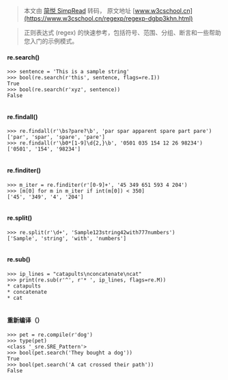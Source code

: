> 本文由 [简悦 SimpRead](http://ksria.com/simpread/) 转码， 原文地址 [www.w3cschool.cn](https://www.w3cschool.cn/regexp/regexp-dgbp3khn.html)

> 正则表达式 (regex) 的快速参考，包括符号、范围、分组、断言和一些帮助您入门的示例模式。

#### re.search()

```
>>> sentence = 'This is a sample string'
>>> bool(re.search(r'this', sentence, flags=re.I))
True
>>> bool(re.search(r'xyz', sentence))
False


```

#### re.findall()

```
>>> re.findall(r'\bs?pare?\b', 'par spar apparent spare part pare')
['par', 'spar', 'spare', 'pare']
>>> re.findall(r'\b0*[1-9]\d{2,}\b', '0501 035 154 12 26 98234')
['0501', '154', '98234']


```

#### re.finditer()

```
>>> m_iter = re.finditer(r'[0-9]+', '45 349 651 593 4 204')
>>> [m[0] for m in m_iter if int(m[0]) < 350]
['45', '349', '4', '204']


```

#### re.split()

```
>>> re.split(r'\d+', 'Sample123string42with777numbers')
['Sample', 'string', 'with', 'numbers']


```

#### re.sub()

```
>>> ip_lines = "catapults\nconcatenate\ncat"
>>> print(re.sub(r'^', r'* ', ip_lines, flags=re.M))
* catapults
* concatenate
* cat


```

#### 重新编译（）

```
>>> pet = re.compile(r'dog')
>>> type(pet)
<class '_sre.SRE_Pattern'>
>>> bool(pet.search('They bought a dog'))
True
>>> bool(pet.search('A cat crossed their path'))
False


```